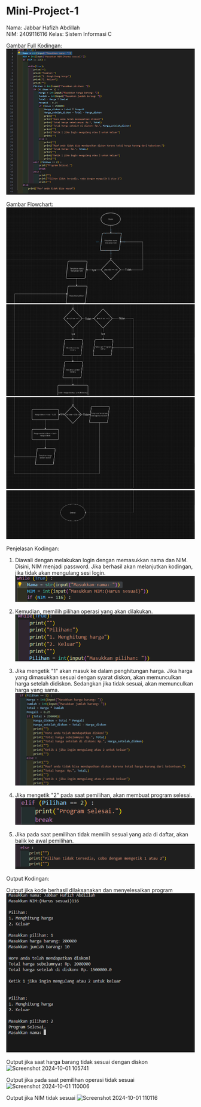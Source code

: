# Mini-Project-1
Nama: Jabbar Hafizh Abdillah  
NIM: 2409116116
Kelas: Sistem Informasi C

Gambar Full Kodingan:
![alt text](https://github.com/1nOut/Mini-Project-1/blob/main/Screenshot%202024-09-30%20224241.png?raw=true)



Gambar Flowchart:
![alt text](https://github.com/1nOut/Mini-Project-1/blob/main/Flowchart%20(1).png?raw=true)
![alt text](https://github.com/1nOut/Mini-Project-1/blob/main/Flowchart%20(2).png?raw=true)
![alt text](https://github.com/1nOut/Mini-Project-1/blob/main/Flowchart%20(3).png?raw=true)
![alt text](https://github.com/1nOut/Mini-Project-1/blob/main/Screenshot%202024-09-30%20215038.png?raw=true)


Penjelasan Kodingan:

1. Diawali dengan melakukan login dengan memasukkan nama dan NIM. Disini, NIM menjadi password. Jika berhasil akan melanjutkan kodingan, jika tidak akan mengulang sesi login.
![alt text](https://github.com/1nOut/Mini-Project-1/blob/main/Screenshot%202024-09-30%20224446.png?raw=true)

2. Kemudian, memilih pilihan operasi yang akan dilakukan.
![alt text](https://github.com/1nOut/Mini-Project-1/blob/main/Screenshot%202024-09-30%20224453.png?raw=true)

4. Jika mengetik "1" akan masuk ke dalam penghitungan harga. Jika harga yang dimasukkan sesuai dengan syarat diskon, akan memunculkan harga setelah didiskon. Sedangkan jika tidak sesuai, akan memunculkan harga yang sama.
![alt text](https://github.com/1nOut/Mini-Project-1/blob/main/Screenshot%202024-09-30%20224519.png?raw=true)

5. Jika mengetik "2" pada saat pemilihan, akan membuat program selesai.
![alt text](https://github.com/1nOut/Mini-Project-1/blob/main/Screenshot%202024-09-30%20224529.png?raw=true)

6. Jika pada saat pemilihan tidak memilih sesuai yang ada di daftar, akan balik ke awal pemilihan.
![alt text](https://github.com/1nOut/Mini-Project-1/blob/main/Screenshot%202024-09-30%20225105.png?raw=true)


Output Kodingan:

Output jika kode berhasil dilaksanakan dan menyelesaikan program
![alt text](https://github.com/1nOut/Mini-Project-1/blob/main/Screenshot%202024-09-30%20221645.png?raw=true)

Output jika saat harga barang tidak sesuai dengan diskon
![Screenshot 2024-10-01 105741](https://github.com/user-attachments/assets/28c001ed-56d9-4b3b-912c-6c57d1fe3c25)

Output jika pada saat pemilihan operasi tidak sesuai
![Screenshot 2024-10-01 110006](https://github.com/user-attachments/assets/574bbc68-d087-4514-a5fb-d9f2e4be7094)

Output jika NIM tidak sesuai
![Screenshot 2024-10-01 110116](https://github.com/user-attachments/assets/8319eefc-2f2f-4a34-ba86-172d60db9f6e)
